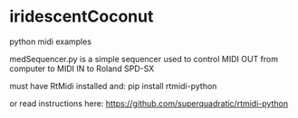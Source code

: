 # iridescentCoconut
python midi examples

medSequencer.py is a simple sequencer used to control MIDI OUT from computer to MIDI IN to Roland SPD-SX

must have RtMidi installed and:
pip install rtmidi-python

or read instructions here:
https://github.com/superquadratic/rtmidi-python
